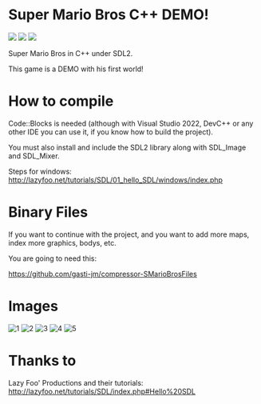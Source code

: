 # Super Mario Bros C++ DEMO!
<a target="_blank"><img src="https://img.shields.io/badge/Build%20for-Windows-0078D6.svg"></img></a>
<a target="_blank"><img src="https://img.shields.io/badge/Made%20in-Code::Blocks-e92727.svg"></img></a>
<a target="_blank"><img src="https://img.shields.io/badge/License-GNU%20General%20Public%20License%20v3.0-e98227.svg"></img></a>

Super Mario Bros in C++ under SDL2. 

This game is a DEMO with his first world!

# How to compile
Code::Blocks is needed (although with Visual Studio 2022, DevC++ or any other IDE you can use it, if you know how to build the project).

You must also install and include the SDL2 library along with SDL_Image and SDL_Mixer.

Steps for windows: http://lazyfoo.net/tutorials/SDL/01_hello_SDL/windows/index.php

# Binary Files
If you want to continue with the project, and you want to add more maps, index more graphics, bodys, etc.

You are going to need this:

https://github.com/gasti-jm/compressor-SMarioBrosFiles

# Images
![1](https://user-images.githubusercontent.com/82490615/141695505-c4091ea2-2b91-4fbc-ba62-76629805a416.png)
![2](https://user-images.githubusercontent.com/82490615/141695507-634e1b71-1689-46c9-a115-a1b3a296bf1f.png)
![3](https://user-images.githubusercontent.com/82490615/141695508-89d8eff7-d2da-476b-a201-4bffda130b0d.png)
![4](https://user-images.githubusercontent.com/82490615/141695509-8497b065-7922-43ff-a677-7882b6235016.png)
![5](https://user-images.githubusercontent.com/82490615/141695510-dff6e64d-06d2-4f62-ae3e-f0c527268700.png)


# Thanks to
Lazy Foo' Productions and their tutorials: http://lazyfoo.net/tutorials/SDL/index.php#Hello%20SDL
